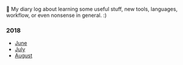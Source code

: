 📓 My diary log about learning some useful stuff, new tools, languages, workflow, or even nonsense in general. :)

### 2018 ### 
- [June](https://github.com/jpacsai/LearningPath/tree/master/Daily-log/June)
- [July](https://github.com/jpacsai/LearningPath/tree/master/Daily-log/July)
- [August](https://github.com/jpacsai/LearningPath/tree/master/Daily-log/August)
